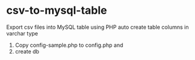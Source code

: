 # csv-to-mysql-table
Export csv files into MySQL table using PHP auto create table columns in varchar type

1. Copy config-sample.php to config.php and 
2. create db 

